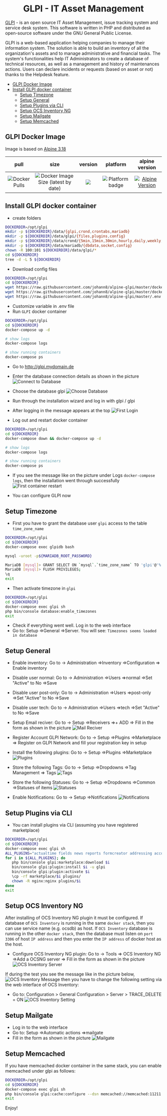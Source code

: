 <h1 align="center">GLPI - IT Asset Management</h1>

<p align='justify'>

<a href="https://glpi-project.org">GLPI</a> - is an open source IT Asset Management, issue tracking system and service desk system. This software is written in PHP and distributed as open-source software under the GNU General Public License.

GLPI is a web-based application helping companies to manage their information system. The solution is able to build an inventory of all the organization's assets and to manage administrative and financial tasks. The system's functionalities help IT Administrators to create a database of technical resources, as well as a management and history of maintenances actions. Users can declare incidents or requests (based on asset or not) thanks to the Helpdesk feature.
</p>

- [GLPI Docker Image](#glpi-docker-image)
- [Install GLPI docker container](#install-glpi-docker-container)
  - [Setup Timezone](#setup-timezone)
  - [Setup General](#setup-general)
  - [Setup Plugins via CLI](#setup-plugins-via-cli)
  - [Setup OCS Inventory NG](#setup-ocs-inventory-ng)
  - [Setup Mailgate](#setup-mailgate)
  - [Setup Memcached](#setup-memcached)

## GLPI Docker Image
Image is based on [Alpine 3.18](https://hub.docker.com/repository/docker/johann8/alpine-glpi/general)

| pull | size | version | platform | alpine version |
|:---------------------------------:|:----------------------------------:|:--------------------------------:|:--------------------------------:|:--------------------------------:|
| ![Docker Pulls](https://img.shields.io/docker/pulls/johann8/alpine-glpi?logo=docker&label=pulls&style=flat-square&color=blue) | ![Docker Image Size (latest by date)](https://img.shields.io/docker/image-size/johann8/alpine-glpi/latest?logo=docker&style=flat-square&color=blue&sort=semver) | [![](https://img.shields.io/docker/v/johann8/alpine-glpi?logo=docker&style=flat-square&color=blue&sort=semver)](https://hub.docker.com/r/johann8/alpine-glpi/tags "Version badge") | ![](https://img.shields.io/badge/platform-amd64-blue "Platform badge") | [![Alpine Version](https://img.shields.io/badge/Alpine%20version-v3.18.0-blue.svg?style=for-the-badge)](https://alpinelinux.org/) |

## Install GLPI docker container
- create folders

```bash
DOCKERDIR=/opt/glpi
mkdir -p ${DOCKERDIR}/data/{glpi,crond,crontabs,mariadb}
mkdir -p ${DOCKERDIR}/data/glpi/{files,plugins,config}
mkdir -p ${DOCKERDIR}/data/crond/{5min,15min,30min,hourly,daily,weekly,monthly}
mkdir -p ${DOCKERDIR}/data/mariadb/{dbdata,socket,config}
chown -R 100:101 ${DOCKERDIR}/data/glpi/*
cd ${DOCKERDIR}
tree -d -L 5 ${DOCKERDIR}
```

- Download config files
```bash
DOCKERDIR=/opt/glpi
cd ${DOCKERDIR}
wget https://raw.githubusercontent.com/johann8/alpine-glpi/master/docker-compose.yml
wget https://raw.githubusercontent.com/johann8/alpine-glpi/master/docker-compose.override.yml
wget https://raw.githubusercontent.com/johann8/alpine-glpi/master/.env
```
- Customize variable in .env file
- Run `GLPI` docker container
```bash
DOCKERDIR=/opt/glpi
cd ${DOCKERDIR}
docker-compose up -d

# show logs
docker-compose logs

# show running containers
docker-compose ps
```
- Go to http://glpi.mydomain.de
- Enter the database connection details as shown in the picture
![Connect to Database](https://raw.githubusercontent.com/johann8/alpine-glpi/master/docs/assets/screenshots/GLPI_Setup_01.PNG)
- Choose the database glpi
![Choose Database](https://raw.githubusercontent.com/johann8/alpine-glpi/master/docs/assets/screenshots/GLPI_Setup_02.PNG)

- Run through the installation wizard and log in with glpi / glpi
- After logging in the message appears at the top
![First Login](https://raw.githubusercontent.com/johann8/alpine-glpi/master/docs/assets/screenshots/GLPI_Setup_03.PNG)

- Log out and restart docker  container
```bash
DOCKERDIR=/opt/glpi
cd ${DOCKERDIR}
docker-compose down && docker-compose up -d

# show logs
docker-compose logs

# show running containers
docker-compose ps
```
- If you see the message like on the picture under Logs `docker-compose logs`, then the installation went through successfully
![First container restart ](https://raw.githubusercontent.com/johann8/alpine-glpi/master/docs/assets/screenshots/GLPI_Setup_04.PNG)

- You can configure GLPI now

## Setup Timezone
- First you have to grant the database user `glpi` access to the table `time_zone_name`
```bash
DOCKERDIR=/opt/glpi
cd ${DOCKERDIR}
docker-compose exec glpidb bash

mysql -uroot -p${MARIADB_ROOT_PASSWORD}

MariaDB [mysql]> GRANT SELECT ON `mysql`.`time_zone_name` TO 'glpi'@'%';
MariaDB [mysql]> FLUSH PRIVILEGES;
\q
exit
```
- Then activate timezone in `glpi`
```bash
DOCKERDIR=/opt/glpi
cd ${DOCKERDIR}
docker-compose exec glpi sh
php bin/console database:enable_timezones
exit
```
- Check if everything went well. Log in to the web interface
- Go to: Setup =>General =>Server. You will see: `Timezones seems loaded in database`


## Setup General
- Enable inventory: Go to -> Administration =>Inventory =>Configuration => Enable inventory
- Disable user normal: Go to -> Administration =>Users =>normal =>Set "Active" to No =>Save
- Disable user post-only: Go to -> Administration =>Users =>post-only =>Set "Active" to No =>Save
- Disable user tech: Go to -> Administration =>Users =>tech =>Set "Active" to No =>Save
- Setup Email reciver: Go to -> Setup =>Receivers =>+ ADD => Fill in the form as shown in the picture
![Mail Reciver](https://raw.githubusercontent.com/johann8/alpine-glpi/master/docs/assets/screenshots/GLPI_Recivers_Mail_01.PNG)

- Register Account GLPI Network: Go to -> Setup =>Plugins =>Marketplace => Register on GLPI Network and fill your registration key in setup
- Install the following plugins: Go to -> Setup =>Plugins =>Marketplace
![Plugins](https://raw.githubusercontent.com/johann8/alpine-glpi/master/docs/assets/screenshots/GLPI_Plugins_01.PNG)

- Store the following Tags: Go to -> Setup =>Dropdowns =>Tag Management => Tags
![Tags](https://raw.githubusercontent.com/johann8/alpine-glpi/master/docs/assets/screenshots/GLPI_Tags_01.PNG)

- Store the following Statuses: Go to -> Setup =>Dropdowns =>Common =>Statuses of items
![Statuses](https://raw.githubusercontent.com/johann8/alpine-glpi/master/docs/assets/screenshots/GLPI_Status_of_Items_01.PNG)

- Enable Notifications: Go to -> Setup =>Notifications
![Notifications](https://raw.githubusercontent.com/johann8/alpine-glpi/master/docs/assets/screenshots/GLPI_Notifications_01.PNG)

## Setup Plugins via CLI
- You can install plugins via CLI (assuming you have registered marketplace)
```bash
DOCKERDIR=/opt/glpi
cd ${DOCKERDIR}
docker-compose exec glpi sh
ALL_PLUGINS="actualtime fields news reports formcreator addressing accounts mreporting moreticket genericobject ocsinventoryng pdf shellcommands tag timelineticket"
for i in ${ALL_PLUGINS}; do
   php bin/console glpi:marketplace:download $i
   bin/console glpi:plugin:install $i -u glpi
   bin/console glpi:plugin:activate $i
   \cp -rf marketplace/$i plugins/
   chown -R nginx:nginx plugins/$i
done
exit
```
## Setup OCS Inventory NG
After installing of OCS Inventory NG plugin it must be configured. If database of `OCS Inventory` is running in the same `docker stack`, then you can use service name (e.g. ocsdb) as host. If `OCS Inventory` database is running in the other `docker stack`, then the database must listen on `port 3306` of host `IP address` and then you enter the `IP address` of docker host as the host.
- Configure OCS Inventory NG plugin: Go to -> Tools => OCS Inventory NG =>Add a OCSNG server =>  Fill in the form as shown in the picture
![OCS Inventory Server](https://raw.githubusercontent.com/johann8/alpine-glpi/master/docs/assets/screenshots/GLPI_OCS_Inventory_01.PNG)

If during the test you see the message like in the picture below, 
![OCS Inventory Message](https://raw.githubusercontent.com/johann8/alpine-glpi/master/docs/assets/screenshots/GLPI_OCS_Inventory_02.PNG)
then you have to change the following setting via the web interface of OCS Inventory:

- Go to: Configuration > General Configuration > Server > TRACE_DELETE = ON
![OCS Inventory Setting](https://raw.githubusercontent.com/johann8/alpine-glpi/master/docs/assets/screenshots/GLPI_OCS_Inventory_03.PNG)

## Setup Mailgate
- Log in to the web interface
- Go to: Setup =>Automatic actions =>mailgate
- Fill in the form as shown in the picture
![Mailgate](https://raw.githubusercontent.com/johann8/alpine-glpi/master/docs/assets/screenshots/GLPI_Mailgate_01.PNG)

## Setup Memcached
If you have memcached docker container in the same stack, you can enable memcached under glpi as follows:
```bash
DOCKERDIR=/opt/glpi
cd ${DOCKERDIR}
docker-compose exec glpi sh
php bin/console glpi:cache:configure --dsn memcached://memcached:11211
exit
```
Enjoy!
